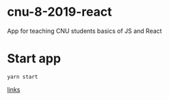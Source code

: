 # cnu-8-2019-react

App for teaching CNU students basics of JS and React

# Start app

    yarn start

[links](https://gist.github.com/CorwinCZ/febb78d7919a9b1b4667ae6644337fe8)
